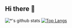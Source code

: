 ## Hi there 👋
![*'s github stats](https://github-readme-stats.vercel.app/api?username=yksoo00)
[![Top Langs](https://github-readme-stats.vercel.app/api/top-langs/?username=yksoo00)](https://github.com/yksoo00/githubreadme-stats)
<!--
**yksoo00/yksoo00** is a ✨ _special_ ✨ repository because its `README.md` (this file) appears on your GitHub profile.

Here are some ideas to get you started:

- 🔭 I’m currently working on ...
- 🌱 I’m currently learning ...
- 👯 I’m looking to collaborate on ...
- 🤔 I’m looking for help with ...
- 💬 Ask me about ...
- 📫 How to reach me: ...
- 😄 Pronouns: ...
- ⚡ Fun fact: ...
-->
